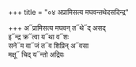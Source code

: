 +++
title = "०४ अप्रामिसत्य मघवन्तथेदसदिन्द्र"

+++
अ᳓प्रामिसत्य मघवन् त᳓थे᳓द् असद्  
इ᳓न्द्र क्र᳓त्वा य᳓था व᳓शः  
सने᳓म वा᳓जं त᳓व शिप्रिन् अ᳓वसा  
मक्षू᳓ चिद् य᳓न्तो अद्रिवः